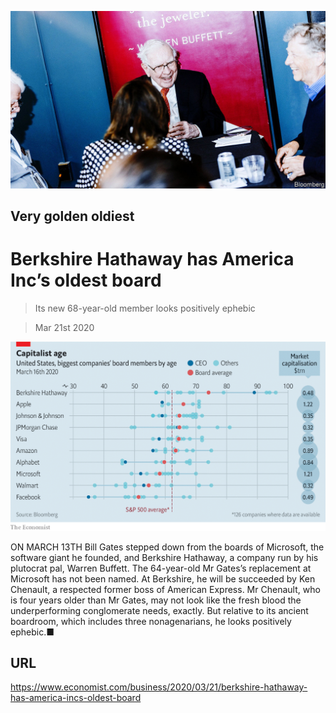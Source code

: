 ![](./images/20200321_WBP502.jpg)

## Very golden oldiest

# Berkshire Hathaway has America Inc’s oldest board

> Its new 68-year-old member looks positively ephebic

> Mar 21st 2020

![](./images/20200321_WBC773.png)

ON MARCH 13TH Bill Gates stepped down from the boards of Microsoft, the software giant he founded, and Berkshire Hathaway, a company run by his plutocrat pal, Warren Buffett. The 64-year-old Mr Gates’s replacement at Microsoft has not been named. At Berkshire, he will be succeeded by Ken Chenault, a respected former boss of American Express. Mr Chenault, who is four years older than Mr Gates, may not look like the fresh blood the underperforming conglomerate needs, exactly. But relative to its ancient boardroom, which includes three nonagenarians, he looks positively ephebic.■

## URL

https://www.economist.com/business/2020/03/21/berkshire-hathaway-has-america-incs-oldest-board

